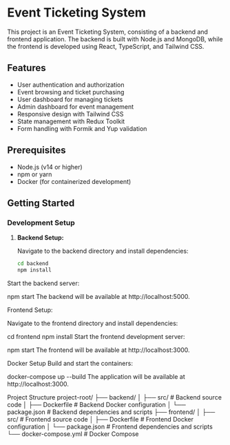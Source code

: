 # Event Ticketing System

This project is an Event Ticketing System, consisting of a backend and frontend application. The backend is built with Node.js and MongoDB, while the frontend is developed using React, TypeScript, and Tailwind CSS.

## Features

- User authentication and authorization
- Event browsing and ticket purchasing
- User dashboard for managing tickets
- Admin dashboard for event management
- Responsive design with Tailwind CSS
- State management with Redux Toolkit
- Form handling with Formik and Yup validation

## Prerequisites

- Node.js (v14 or higher)
- npm or yarn
- Docker (for containerized development)

## Getting Started

### Development Setup

1. **Backend Setup:**

   Navigate to the backend directory and install dependencies:

   ```bash
   cd backend
   npm install
Start the backend server:

npm start
The backend will be available at http://localhost:5000.

Frontend Setup:

Navigate to the frontend directory and install dependencies:

cd frontend
npm install
Start the frontend development server:

npm start
The frontend will be available at http://localhost:3000.

Docker Setup
Build and start the containers:

docker-compose up --build
The application will be available at http://localhost:3000.

Project Structure
project-root/
├── backend/
│   ├── src/            # Backend source code
│   ├── Dockerfile      # Backend Docker configuration
│   └── package.json    # Backend dependencies and scripts
├── frontend/
│   ├── src/            # Frontend source code
│   ├── Dockerfile      # Frontend Docker configuration
│   └── package.json    # Frontend dependencies and scripts
└── docker-compose.yml  # Docker Compose
